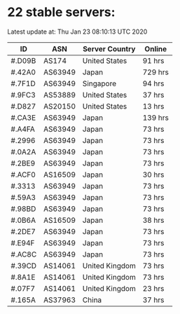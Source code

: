 # 22 stable servers:

Latest update at: Thu Jan 23 08:10:13 UTC 2020

| ID | ASN | Server Country | Online |
| -- | --- | -------------- | ------ |
| #.D09B | AS174 | United States | 91 hrs |
| #.42A0 | AS63949 | Japan | 729 hrs |
| #.7F1D | AS63949 | Singapore | 94 hrs |
| #.9FC3 | AS53889 | United States | 37 hrs |
| #.D827 | AS20150 | United States | 13 hrs |
| #.CA3E | AS63949 | Japan | 139 hrs |
| #.A4FA | AS63949 | Japan | 73 hrs |
| #.2996 | AS63949 | Japan | 73 hrs |
| #.0A2A | AS63949 | Japan | 73 hrs |
| #.2BE9 | AS63949 | Japan | 73 hrs |
| #.ACF0 | AS16509 | Japan | 30 hrs |
| #.3313 | AS63949 | Japan | 73 hrs |
| #.59A3 | AS63949 | Japan | 73 hrs |
| #.98BD | AS63949 | Japan | 73 hrs |
| #.0B6A | AS16509 | Japan | 38 hrs |
| #.2DE7 | AS63949 | Japan | 73 hrs |
| #.E94F | AS63949 | Japan | 73 hrs |
| #.AC8C | AS63949 | Japan | 73 hrs |
| #.39CD | AS14061 | United Kingdom | 73 hrs |
| #.8A1E | AS14061 | United Kingdom | 73 hrs |
| #.07F7 | AS14061 | United Kingdom | 23 hrs |
| #.165A | AS37963 | China | 37 hrs |

